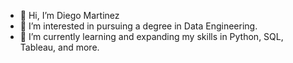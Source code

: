 - 👋 Hi, I’m Diego Martinez
- 👀 I’m interested in pursuing a degree in Data Engineering. 
- 🌱 I’m currently learning and expanding my skills in Python, SQL, Tableau, and more. 
